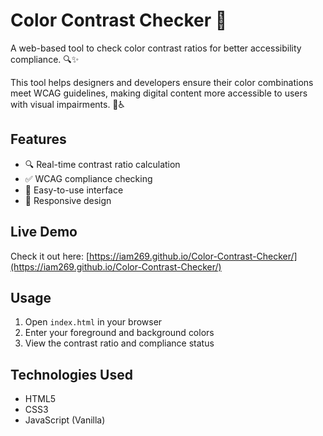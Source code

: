 # Color Contrast Checker 🌈

A web-based tool to check color contrast ratios for better accessibility compliance. 🔍✨

This tool helps designers and developers ensure their color combinations meet WCAG guidelines, making digital content more accessible to users with visual impairments. 🎨♿

## Features
- 🔍 Real-time contrast ratio calculation
- ✅ WCAG compliance checking
- 🎯 Easy-to-use interface
- 📱 Responsive design

## Live Demo
Check it out here: [https://iam269.github.io/Color-Contrast-Checker/](https://iam269.github.io/Color-Contrast-Checker/)

## Usage
1. Open `index.html` in your browser
2. Enter your foreground and background colors
3. View the contrast ratio and compliance status

## Technologies Used
- HTML5
- CSS3
- JavaScript (Vanilla)